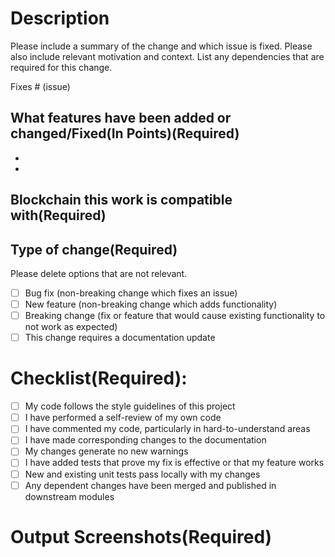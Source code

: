 # Description

Please include a summary of the change and which issue is fixed. Please also include relevant motivation and context. List any dependencies that are required for this change.

Fixes # (issue)

## What features have been added or changed/Fixed(In Points)(Required)
-
-

## Blockchain this work is compatible with(Required)

## Type of change(Required)

Please delete options that are not relevant.

- [ ] Bug fix (non-breaking change which fixes an issue)
- [ ] New feature (non-breaking change which adds functionality)
- [ ] Breaking change (fix or feature that would cause existing functionality to not work as expected)
- [ ] This change requires a documentation update

# Checklist(Required):

- [ ] My code follows the style guidelines of this project
- [ ] I have performed a self-review of my own code
- [ ] I have commented my code, particularly in hard-to-understand areas
- [ ] I have made corresponding changes to the documentation
- [ ] My changes generate no new warnings
- [ ] I have added tests that prove my fix is effective or that my feature works
- [ ] New and existing unit tests pass locally with my changes
- [ ] Any dependent changes have been merged and published in downstream modules

# Output Screenshots(Required)
